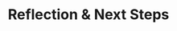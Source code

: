 ---
layout: module
title: "Reflection & Next Steps"
type: lecture
num: 26
draft: 1
start_date: 2025-04-28
slides_url: #
readings:
    - type: reading
      citation: >
        <a href="https://hackernoon.com/how-it-feels-to-learn-javascript-in-2016-d3a717dd577f" target="_blank">How it feels to learn JavaScript in 2016</a>. Jose Aguinaga
    - type: reading
      citation: >
        <a href="https://www.youtube.com/watch?v=Uo3cL4nrGOk" target="_blank">Interview with Senior JS Developer</a> (Parody)
---